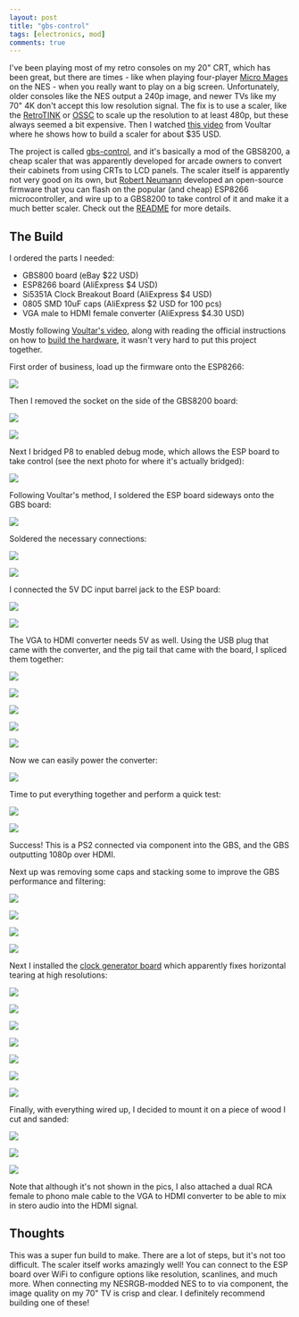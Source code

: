 ```yaml
---
layout: post
title: "gbs-control"
tags: [electronics, mod]
comments: true
---
```


I've been playing most of my retro consoles on my 20" CRT, which has been great, but there are times - like when playing four-player [Micro Mages](http://morphcat.de/micromages/) on the NES - when you really want to play on a big screen. Unfortunately, older consoles like the NES output a 240p image, and newer TVs like my 70" 4K don't accept this low resolution signal. The fix is to use a scaler, like the [RetroTINK](https://www.retrotink.com/) or [OSSC](https://videogameperfection.com/products/open-source-scan-converter/) to scale up the resolution to at least 480p, but these always seemed a bit expensive. Then I watched [this video](https://youtu.be/1AVXhiTlmgo) from Voultar where he shows how to build a scaler for about $35 USD.

The project is called [gbs-control](https://github.com/ramapcsx2/gbs-control), and it's basically a mod of the GBS8200, a cheap scaler that was apparently developed for arcade owners to convert their cabinets from using CRTs to LCD panels. The scaler itself is apparently not very good on its own, but [Robert Neumann](https://github.com/ramapcsx2) developed an open-source firmware that you can flash on the popular (and cheap) ESP8266 microcontroller, and wire up to a GBS8200 to take control of it and make it a much better scaler. Check out the [README](https://github.com/ramapcsx2/gbs-control#readme) for more details.

## The Build

I ordered the parts I needed:

* GBS800 board (eBay $22 USD)
* ESP8266 board (AliExpress $4 USD)
* Si5351A Clock Breakout Board (AliExpress $4 USD)
* 0805 SMD 10uF caps (AliExpress $2 USD for 100 pcs)
* VGA male to HDMI female converter (AliExpress $4.30 USD)

Mostly following [Voultar's video](https://youtu.be/1AVXhiTlmgo), along with reading the official instructions on how to [build the hardware](https://github.com/ramapcsx2/gbs-control/wiki/Build-the-Hardware), it wasn't very hard to put this project together.

First order of business, load up the firmware onto the ESP8266:

![](/assets/images/gbs-control/IMG_4314.jpg)

Then I removed the socket on the side of the GBS8200 board:

![](/assets/images/gbs-control/IMG_4320.jpg)

![](/assets/images/gbs-control/IMG_4321.jpg)

Next I bridged P8 to enabled debug mode, which allows the ESP board to take control (see the next photo for where it's actually bridged):

![](/assets/images/gbs-control/IMG_4327.jpg)

Following Voultar's method, I soldered the ESP board sideways onto the GBS board:

![](/assets/images/gbs-control/IMG_4328.jpg)

Soldered the necessary connections:

![](/assets/images/gbs-control/IMG_4331.jpg)

![](/assets/images/gbs-control/IMG_4337.jpg)

I connected the 5V DC input barrel jack to the ESP board:

![](/assets/images/gbs-control/IMG_4338.jpg)

![](/assets/images/gbs-control/IMG_4340.jpg)

The VGA to HDMI converter needs 5V as well. Using the USB plug that came with the converter, and the pig tail that came with the board, I spliced them together:

![](/assets/images/gbs-control/IMG_4343.jpg)

![](/assets/images/gbs-control/IMG_4344.jpg)

![](/assets/images/gbs-control/IMG_4345.jpg)

![](/assets/images/gbs-control/IMG_4347.jpg)

![](/assets/images/gbs-control/IMG_4349.jpg)

Now we can easily power the converter:

![](/assets/images/gbs-control/IMG_4351.jpg)

Time to put everything together and perform a quick test:

![](/assets/images/gbs-control/IMG_4352.jpg)

![](/assets/images/gbs-control/IMG_4353.jpg)

Success! This is a PS2 connected via component into the GBS, and the GBS outputting 1080p over HDMI.

Next up was removing some caps and stacking some to improve the GBS performance and filtering:

![](/assets/images/gbs-control/IMG_4356.jpg)

![](/assets/images/gbs-control/IMG_4358.jpg)

![](/assets/images/gbs-control/IMG_4361.jpg)

![](/assets/images/gbs-control/IMG_4363.jpg)

Next I installed the [clock generator board](https://github.com/ramapcsx2/gbs-control/wiki/Si5351-Clock-Generator-install-notes) which apparently fixes horizontal tearing at high resolutions:

![](/assets/images/gbs-control/IMG_4365.jpg)

![](/assets/images/gbs-control/IMG_4366.jpg)

![](/assets/images/gbs-control/IMG_4367.jpg)

![](/assets/images/gbs-control/IMG_4369.jpg)

![](/assets/images/gbs-control/IMG_4370.jpg)

![](/assets/images/gbs-control/IMG_4378.jpg)

![](/assets/images/gbs-control/IMG_4381.jpg)

Finally, with everything wired up, I decided to mount it on a piece of wood I cut and sanded:

![](/assets/images/gbs-control/IMG_4542.jpg)

![](/assets/images/gbs-control/IMG_4543.jpg)

![](/assets/images/gbs-control/IMG_4541.jpg)

Note that although it's not shown in the pics, I also attached a dual RCA female to phono male cable to the VGA to HDMI converter to be able to mix in stero audio into the HDMI signal.

## Thoughts

This was a super fun build to make. There are a lot of steps, but it's not too difficult. The scaler itself works amazingly well! You can connect to the ESP board over WiFi to configure options like resolution, scanlines, and much more. When connecting my NESRGB-modded NES to to via component, the image quality on my 70" TV is crisp and clear. I definitely recommend building one of these!
